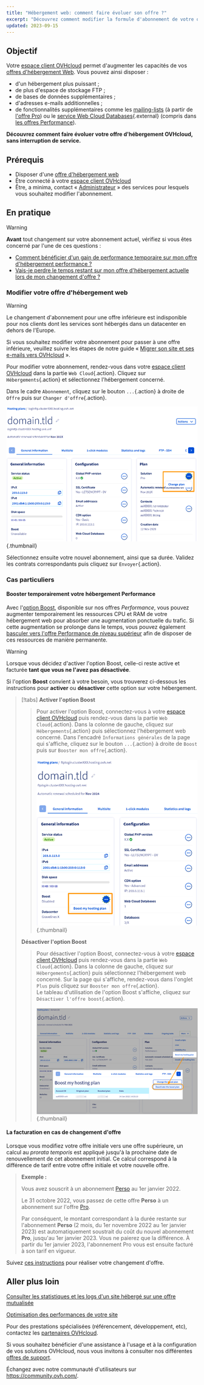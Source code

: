 ```yaml
---
title: "Hébergement web: comment faire évoluer son offre ?"
excerpt: "Découvrez comment modifier la formule d'abonnement de votre offre d'hébergement web OVHcloud"
updated: 2023-09-15
---
```


## Objectif

Votre [espace client OVHcloud](/links/manager) permet d'augmenter les capacités de vos [offres d'hébergement Web](/links/web/hosting). Vous pouvez ainsi disposer :

- d'un hébergement plus puissant ;
- de plus d'espace de stockage FTP ;
- de bases de données supplémentaires ; 
- d'adresses e-mails additionnelles ;
- de fonctionnalités supplémentaires comme les [mailing-lists](/pages/web_cloud/email_and_collaborative_solutions/mx_plan/feature_mailing_list) (à partir de [l'offre Pro](/links/web/hosting-professional-offer)) ou le [service Web Cloud Databases](/links/web/hosting-professional-offer){.external} (compris dans [les offres Performance](https://www.ovhcloud.com/fr-ca/web-hosting/performance-offer/)).

**Découvrez comment faire évoluer votre offre d'hébergement OVHcloud, sans interruption de service.**

## Prérequis

- Disposer d'une [offre d'hébergement web](/links/web/hosting)
- Être connecté à votre [espace client OVHcloud](/links/manager)
- Être, a minima, contact « [Administrateur](/pages/account_and_service_management/account_information/managing_contacts) » des services pour lesquels vous souhaitez modifier l'abonnement.

## En pratique

> [!warning]
>
> **Avant** tout changement sur votre abonnement actuel, vérifiez si vous êtes concerné par l'une de ces questions :
>
> - [Comment bénéficier d'un gain de performance temporaire sur mon offre d'hébergement performance ?](#boost)
> - [Vais-je perdre le temps restant sur mon offre d'hébergement actuelle lors de mon changement d'offre ?](#billing)
>

### Modifier votre offre d'hébergement web <a name="modify"></a>

> [!warning]
> Le changement d'abonnement pour une offre inférieure est indisponible pour nos clients dont les services sont hébergés dans un datacenter en dehors de l'Europe.
>
> Si vous souhaitez modifier votre abonnement pour passer à une offre inférieure, veuillez suivre les étapes de notre guide « [Migrer son site et ses e-mails vers OVHcloud](/pages/web_cloud/web_hosting/hosting_migrating_to_ovh) ».
> 

Pour modifier votre abonnement, rendez-vous dans votre [espace client OVHcloud](/links/manager) dans la partie `Web Cloud`{.action}. Cliquez sur `Hébergements`{.action} et sélectionnez l'hébergement concerné.

Dans le cadre `Abonnement`, cliquez sur le bouton `...`{.action} à droite de `Offre` puis sur `Changer d'offre`{.action}.

![change_plan](images/pro-change-plan.png){.thumbnail}

Sélectionnez ensuite votre nouvel abonnement, ainsi que sa durée. Validez les contrats correspondants puis cliquez sur `Envoyer`{.action}.

### Cas particuliers

#### Booster temporairement votre hébergement Performance <a name="boost"></a>

Avec l'[option Boost](https://www.ovhcloud.com/fr-ca/web-hosting/options/boost/), disponible sur nos offres *Performance*, vous pouvez augmenter temporairement les ressources CPU et RAM de votre hébergement web pour absorber une augmentation ponctuelle du trafic. Si cette augmentation se prolonge dans le temps, vous pouvez également [basculer vers l'offre Performance de niveau supérieur](#modify) afin de disposer de ces ressources de manière permanente.

> [!warning]
>
> Lorsque vous décidez d'activer l'option Boost, celle-ci reste active et facturée **tant que vous ne l'avez pas désactivée**.

Si l'option **Boost** convient à votre besoin, vous trouverez ci-dessous les instructions pour **activer** ou **désactiver** cette option sur votre hébergement.

> [!tabs]
> **Activer l'option Boost**
>>
>> Pour activer l'option Boost, connectez-vous à votre [espace client OVHcloud](/links/manager) puis rendez-vous dans la partie `Web Cloud`{.action}. Dans la colonne de gauche, cliquez sur `Hébergements`{.action} puis sélectionnez l'hébergement web concerné. Dans l'encadré `Informations générales` de la page qui s'affiche, cliquez sur le bouton `...`{.action} à droite de `Boost` puis sur `Booster mon offre`{.action}.<br><br>
>> ![boost](images/boost-my-hosting-plan.png){.thumbnail}<br>
>>
> **Désactiver l'option Boost**
>>
>> Pour désactiver l'option Boost, connectez-vous à votre [espace client OVHcloud](/links/manager) puis rendez-vous dans la partie `Web Cloud`{.action}. Dans la colonne de gauche, cliquez sur `Hébergements`{.action} puis sélectionnez l'hébergement web concerné. Sur la page qui s'affiche, rendez-vous dans l'onglet `Plus` puis cliquez sur `Booster mon offre`{.action}.<br>
>> Le tableau d'utilisation de l'option Boost s'affiche, cliquez sur `Désactiver l'offre boost`{.action}.<br><br>
>> ![boost](images/deactivate-the-boost-plan.png){.thumbnail}<br>

#### La facturation en cas de changement d'offre <a name="billing"></a>

Lorsque vous modifiez votre offre initiale vers une offre supérieure, un calcul au *prorata temporis* est appliqué jusqu'à la prochaine date de renouvellement de cet abonnement initial.
Ce calcul correspond à la différence de tarif entre votre offre initiale et votre nouvelle offre.

> **Exemple :**<br>
>
> Vous avez souscrit à un abonnement [Perso](/links/web/hosting-personal-offer) au 1er janvier 2022.
>
> Le 31 octobre 2022, vous passez de cette offre **Perso** à un abonnement sur l'offre [Pro](/links/web/hosting-professional-offer).<br>
>
> Par conséquent, le montant correspondant à la durée restante sur l'abonnement **Perso** (2 mois, du 1er novembre 2022 au 1er janvier 2023) est automatiquement soustrait du coût du nouvel abonnement **Pro**, jusqu'au 1er janvier 2023. Vous ne paierez que la différence.
> À partir du 1er janvier 2023, l'abonnement Pro vous est ensuite facturé à son tarif en vigueur.

Suivez [ces instructions](#modify) pour réaliser votre changement d'offre.

## Aller plus loin <a name="go-further"></a>

[Consulter les statistiques et les logs d'un site hébergé sur une offre mutualisée](/pages/web_cloud/web_hosting/logs_and_statistics)

[Optimisation des performances de votre site](/pages/web_cloud/web_hosting/optimise_your_website_performance)

Pour des prestations spécialisées (référencement, développement, etc), contactez les [partenaires OVHcloud](/links/partner).

Si vous souhaitez bénéficier d'une assistance à l'usage et à la configuration de vos solutions OVHcloud, nous vous invitons à consulter nos différentes [offres de support](/links/support).

Échangez avec notre communauté d'utilisateurs sur <https://community.ovh.com/>.